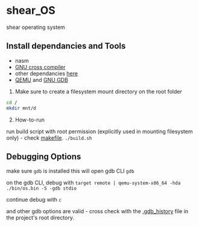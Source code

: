 

# shear_OS
shear operating system

## Install dependancies and Tools
- nasm
- [GNU cross compiler](https://wiki.osdev.org/GCC_Cross-Compiler#Installing_Dependencies)
- other dependancies [here](https://wiki.osdev.org/GCC_Cross-Compiler#Downloading_the_Source_Code)
- [QEMU](https://www.qemu.org/download/) and [GNU GDB](https://www.sourceware.org/gdb/)

1. Make sure to create a filesystem mount directory on the root folder
```bash
cd /
mkdir mnt/d
```

2. How-to-run

run build script with root permission (explicitly used in mounting filesystem only) - check [makefile](Makefile).
```./build.sh```

## Debugging Options
make sure ```gdb``` is installed
this will open gdb CLI
```gdb```

on the gdb CLI, debug with
```target remote | qemu-system-x86_64 -hda ./bin/os.bin -S -gdb stdio```

continue debug with 
```c```

and other gdb options are valid - cross check with the [.gdb_history](.gdb_history) file in the project's root directory.